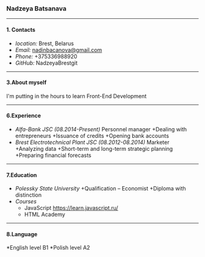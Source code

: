 ### Nadzeya Batsanava

---

#### 1. Contacts

- _location:_ Brest, Belarus
- _Email:_ nadinbacanova@gmail.com
- _Phone:_ +375336988920
- _GitHub:_ NadzeyaBrestgit

---

#### 3.About myself

I'm putting in the hours to learn Front-End Development

---

#### 6.Experience

- _Alfa-Bank JSC (08.2014-Present)_
  Personnel manager
  +Dealing with entrepreneurs
  +Issuance of credits
  +Opening bank accounts
- _Brest Electrotechnical Plant JSC (08.2012-08.2014)_
  Marketer
  +Analyzing data
  +Short-term and long-term strategic planning
  +Preparing financial forecasts

---

#### 7.Education

- _Polessky State University_
  +Qualification – Economist
  +Diploma with distinction
- _Courses_
  - JavaScript https://learn.javascript.ru/
  - HTML Academy

---

#### 8.Language

*English level B1
*Polish level A2
